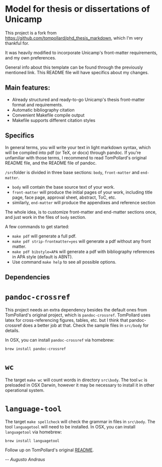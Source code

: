 # Model for thesis or dissertations of Unicamp

This project is a fork from https://github.com/tompollard/phd_thesis_markdown, which I'm very thankful for.

It was heavily modified to incorporate Unicamp's front-matter requirements, and my own preferences.

General info about this template can be found through the previously mentioned link. This README file will have specifics about my changes. 

## Main features:

- Already structured and ready-to-go Unicamp's thesis front-matter format and requirements.
- Automatic bibliography citation
- Convenient Makefile compile output
- Makefile supports different citation styles

## Specifics

In general terms, you will write your text in light markdown syntax, which will be compiled into pdf (or TeX, or docx) through pandoc. If you're unfamiliar with those terms, I recommend to read TomPollard's original README file, and the README file of pandoc.

`/src`folder is divided in three base sections: `body`, `front-matter` and `end-matter`.

- `body` will contain the base source text of your work. 
- `front-matter` will produce the initial pages of your work, including title page, face page, approval sheet, abstract, ToC, etc.
- similarly, `end-matter` will produce the appendixes and reference section

The whole idea, is to customize front-matter and end-matter sections once, and just work in the files of `body` section.

A few commands to get started:

- `make pdf` will generate a full pdf.
- `make pdf strip-frontmatter=yes` will generate a pdf without any front matter.
- `make pdf bibstyle=APA` will generate a pdf with bibliography references in APA style (default is ABNT).
- Use command `make help` to see all possible options.

## Dependencies

# `pandoc-crossref`
This project needs an extra dependency besides the default ones from TomPollard's original project, which is `pandoc-crossref`. TomPollard uses latex for cross-referencing figures, tables, etc. but I think that pandoc-crossref does a better job at that. Check the sample files in `src/body` for details.

In OSX, you can install `pandoc-crossref` via homebrew:
```
brew install pandoc-crossref
```

# `wc`

The target `make wc` will count words in directory `src\body`. The tool `wc` is preloaded in OSX Darwin, however it may be necessary to install it in other operational system.

# `language-tool`

The target `make spellcheck` will check the grammar in files in `src\body`. The tool `languagetool` will need to be installed. In OSX, you can install `languagetool` via homebrew:
```
brew install languagetool
```

Follow up on TomPollard's original [README](TP-README.md).

-- *Augusto Andraus*

